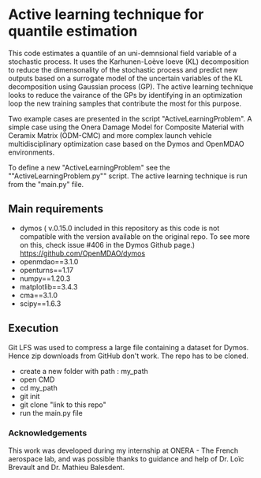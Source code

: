 # Active learning technique for quantile estimation

This code estimates a quantile of an uni-demnsional field variable of a stochastic
process. It uses the Karhunen-Loève loeve (KL) decomposition to reduce the 
dimensonality of the stochastic process and predict new outputs based on a 
surrogate model  of the uncertain variables of the KL decomposition using
Gaussian process (GP). The active learning technique looks to reduce the 
vairance of the GPs by identifying in an optimization loop the new training samples
that contribute the most for this purpose.

Two example cases are presented in the script "ActiveLearningProblem".
A simple case using the Onera Damage Model for Composite Material with Ceramix 
Matrix (ODM-CMC) and more complex launch vehicle multidisciplinary optimization
case based on the Dymos and OpenMDAO environments.

To define a new  "ActiveLearningProblem" see the ""ActiveLearningProblem.py""
script. The active learning technique is run from the "main.py" file.


## Main requirements
* dymos ( v.0.15.0 included in this repository as this code is not compatible with the version available on the original repo. To see more on this, check issue #406 in the Dymos Github page.) https://github.com/OpenMDAO/dymos
* openmdao==3.1.0
* openturns==1.17
* numpy==1.20.3
* matplotlib==3.4.3
* cma==3.1.0
* scipy==1.6.3

## Execution
Git LFS was used to compress a large file containing a dataset for Dymos. Hence zip downloads from GitHub don't work. The repo has to be cloned.
* create a new folder with path : my_path
* open CMD
* cd my_path
* git init
* git clone "link to this repo"
* run the main.py file 


### Acknowledgements
This work was developed during my internship at ONERA - The French aerospace lab, and was possible thanks to guidance and help of Dr. Loïc Brevault and Dr. Mathieu Balesdent.
